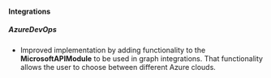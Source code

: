 
#### Integrations

##### AzureDevOps

- Improved implementation by adding functionality to the **MicrosoftAPIModule** to be used in graph integrations. That functionality allows the user to choose between different Azure clouds.